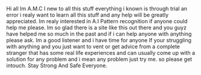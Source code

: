 Hi all Im A.M.C
I new to all this stuff everything i known is through trial an error i realy want to learn all this stuff and any help will be greatly appreciated.
Im realy interested in A.I Pattern recognition if anyone could help me please.
Im so glad there is a site like this out there and you guyz have helped me so much in the past and if i can help anyone with anything please ask.
Im a good listener and i have time for anyone If your struggling with anything and you just want to vent or get advice from a complete stranger 
that has some real life experiences and can usually come up with a solution for any problem and i mean any problem just try me.
so please get intouch.
Stay Strong And Safe Everyone.
